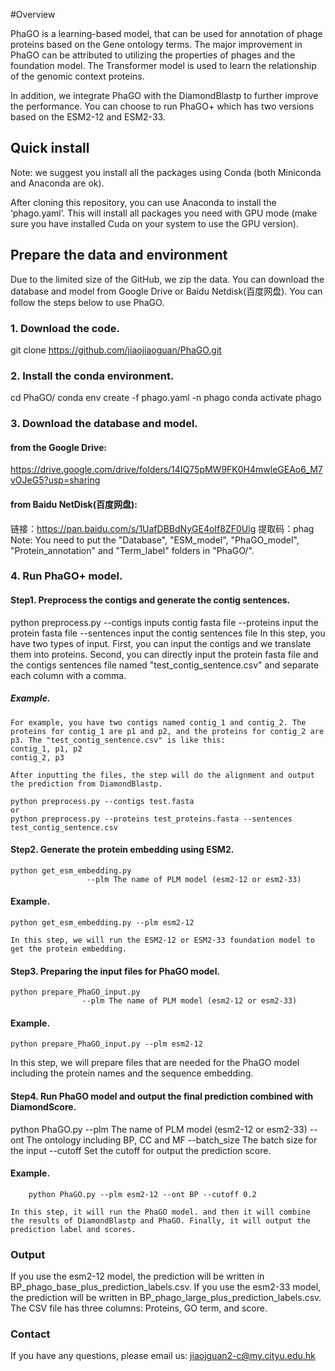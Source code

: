 #Overview

PhaGO is a learning-based model, that can be used for annotation of phage proteins based on the Gene ontology terms. The major improvement in PhaGO can be attributed to utilizing the properties of phages and the foundation model. The Transformer model is used to learn the relationship of the genomic context proteins.

In addition, we integrate PhaGO with the DiamondBlastp to further improve the performance. You can choose to run PhaGO+ which has two versions based on the ESM2-12 and ESM2-33.

## Quick install
Note: we suggest you install all the packages using Conda (both Miniconda and Anaconda are ok).

After cloning this repository, you can use Anaconda to install the ‘phago.yaml’. This will install all packages you need with GPU mode (make sure you have installed Cuda on your system to use the GPU version).


## Prepare the data and environment
Due to the limited size of the GitHub, we zip the data. You can download the database and model from Google Drive or Baidu Netdisk(百度网盘). You can follow the steps below to use PhaGO.

### 1. Download the code.
   git clone https://github.com/jiaojiaoguan/PhaGO.git
   
### 2. Install the conda environment.
   cd PhaGO/
   conda env create -f phago.yaml -n phago
   conda activate phago
   
### 3. Download the database and model.
  #### from the Google Drive:
  https://drive.google.com/drive/folders/14IQ75pMW9FK0H4mwleGEAo6_M7vOJeG5?usp=sharing
  #### from Baidu NetDisk(百度网盘):
  链接：https://pan.baidu.com/s/1UafDBBdNyGE4oIf8ZF0Ulg 
  提取码：phag
  Note: You need to put the "Database", "ESM_model", "PhaGO_model", "Protein_annotation" and "Term_label" folders in "PhaGO/".
  
### 4. Run PhaGO+ model.

#### Step1. Preprocess the contigs and generate the contig sentences.
python preprocess.py 
                  --contigs inputs contig fasta file
                  --proteins input the protein fasta file
                  --sentences input the contig sentences file
In this step, you have two types of input. First, you can input the contigs and we translate them into proteins. Second, you can directly input the protein fasta file and the contigs sentences file named "test_contig_sentence.csv" and separate each column with a comma.

##### Example.

    For example, you have two contigs named contig_1 and contig_2. The proteins for contig_1 are p1 and p2, and the proteins for contig_2 are p3. The "test_contig_sentence.csv" is like this:
    contig_1, p1, p2
    contig_2, p3

    After inputting the files, the step will do the alignment and output the prediction from DiamondBlastp.

    python preprocess.py --contigs test.fasta
    or 
    python preprocess.py --proteins test_proteins.fasta --sentences test_contig_sentence.csv
    
#### Step2. Generate the protein embedding using ESM2.
    python get_esm_embedding.py 
                     --plm The name of PLM model (esm2-12 or esm2-33)
#### Example.

    python get_esm_embedding.py --plm esm2-12 

    In this step, we will run the ESM2-12 or ESM2-33 foundation model to get the protein embedding.
    
#### Step3. Preparing the input files for PhaGO model.
    python prepare_PhaGO_input.py 
                    --plm The name of PLM model (esm2-12 or esm2-33)
#### Example.
    python prepare_PhaGO_input.py --plm esm2-12

  In this step, we will prepare files that are needed for the PhaGO model including the protein names and the sequence embedding.
  
#### Step4. Run PhaGO model and output the final prediction combined with DiamondScore.
   python PhaGO.py 
                    --plm The name of PLM model (esm2-12 or esm2-33)
                    --ont The ontology including BP, CC and MF
                    --batch_size The batch size for the input
                    --cutoff  Set the cutoff for output the prediction score. 
#### Example.
        python PhaGO.py --plm esm2-12 --ont BP --cutoff 0.2

    In this step, it will run the PhaGO model. and then it will combine the results of DiamondBlastp and PhaGO. Finally, it will output the prediction label and scores.

### Output
If you use the esm2-12 model, the prediction will be written in BP_phago_base_plus_prediction_labels.csv.
If you use the esm2-33 model, the prediction will be written in BP_phago_large_plus_prediction_labels.csv.
The CSV file has three columns: Proteins, GO term, and score.
   


### Contact 
If you have any questions, please email us: jiaojguan2-c@my.cityu.edu.hk
